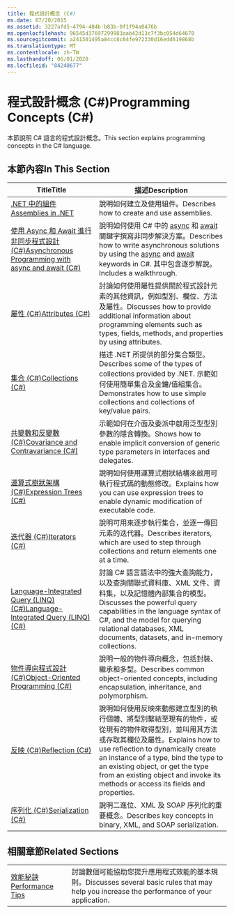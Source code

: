 ```yaml
---
title: 程式設計概念 (C#)
ms.date: 07/20/2015
ms.assetid: 3227afd5-4794-484b-b83b-0f1f94a0476b
ms.openlocfilehash: 96545d37697299983aab42d13c7f3bc054d64678
ms.sourcegitcommit: a241301495a84cc8c64fe972330d16edd619868b
ms.translationtype: MT
ms.contentlocale: zh-TW
ms.lasthandoff: 06/01/2020
ms.locfileid: "84240677"
---
```

# <a name="programming-concepts-c"></a><span data-ttu-id="a4a2b-102">程式設計概念 (C#)</span><span class="sxs-lookup"><span data-stu-id="a4a2b-102">Programming Concepts (C#)</span></span>
<span data-ttu-id="a4a2b-103">本節說明 C# 語言的程式設計概念。</span><span class="sxs-lookup"><span data-stu-id="a4a2b-103">This section explains programming concepts in the C# language.</span></span>  
  
## <a name="in-this-section"></a><span data-ttu-id="a4a2b-104">本節內容</span><span class="sxs-lookup"><span data-stu-id="a4a2b-104">In This Section</span></span>  
  
|<span data-ttu-id="a4a2b-105">Title</span><span class="sxs-lookup"><span data-stu-id="a4a2b-105">Title</span></span>|<span data-ttu-id="a4a2b-106">描述</span><span class="sxs-lookup"><span data-stu-id="a4a2b-106">Description</span></span>|  
|-----------|-----------------|  
|[<span data-ttu-id="a4a2b-107">.NET 中的組件</span><span class="sxs-lookup"><span data-stu-id="a4a2b-107">Assemblies in .NET</span></span>](../../../standard/assembly/index.md)|<span data-ttu-id="a4a2b-108">說明如何建立及使用組件。</span><span class="sxs-lookup"><span data-stu-id="a4a2b-108">Describes how to create and use assemblies.</span></span>|  
|[<span data-ttu-id="a4a2b-109">使用 Async 和 Await 進行非同步程式設計 (C#)</span><span class="sxs-lookup"><span data-stu-id="a4a2b-109">Asynchronous Programming with async and await (C#)</span></span>](./async/index.md)|<span data-ttu-id="a4a2b-110">說明如何使用 C# 中的 [async](../../language-reference/keywords/async.md) 和 [await](../../language-reference/operators/await.md) 關鍵字撰寫非同步解決方案。</span><span class="sxs-lookup"><span data-stu-id="a4a2b-110">Describes how to write asynchronous solutions by using the [async](../../language-reference/keywords/async.md) and [await](../../language-reference/operators/await.md) keywords in C#.</span></span> <span data-ttu-id="a4a2b-111">其中包含逐步解說。</span><span class="sxs-lookup"><span data-stu-id="a4a2b-111">Includes a walkthrough.</span></span>|  
|[<span data-ttu-id="a4a2b-112">屬性 (C#)</span><span class="sxs-lookup"><span data-stu-id="a4a2b-112">Attributes (C#)</span></span>](./attributes/index.md)|<span data-ttu-id="a4a2b-113">討論如何使用屬性提供關於程式設計元素的其他資訊，例如型別、欄位、方法及屬性。</span><span class="sxs-lookup"><span data-stu-id="a4a2b-113">Discusses how to provide additional information about programming elements such as types, fields, methods, and properties by using attributes.</span></span>|  
|[<span data-ttu-id="a4a2b-114">集合 (C#)</span><span class="sxs-lookup"><span data-stu-id="a4a2b-114">Collections (C#)</span></span>](./collections.md)|<span data-ttu-id="a4a2b-115">描述 .NET 所提供的部分集合類型。</span><span class="sxs-lookup"><span data-stu-id="a4a2b-115">Describes some of the types of collections provided by .NET.</span></span> <span data-ttu-id="a4a2b-116">示範如何使用簡單集合及金鑰/值組集合。</span><span class="sxs-lookup"><span data-stu-id="a4a2b-116">Demonstrates how to use simple collections and collections of key/value pairs.</span></span>|  
|[<span data-ttu-id="a4a2b-117">共變數和反變數 (C#)</span><span class="sxs-lookup"><span data-stu-id="a4a2b-117">Covariance and Contravariance (C#)</span></span>](./covariance-contravariance/index.md)|<span data-ttu-id="a4a2b-118">示範如何在介面及委派中啟用泛型型別參數的隱含轉換。</span><span class="sxs-lookup"><span data-stu-id="a4a2b-118">Shows how to enable implicit conversion of generic type parameters in interfaces and delegates.</span></span>|  
|[<span data-ttu-id="a4a2b-119">運算式樹狀架構 (C#)</span><span class="sxs-lookup"><span data-stu-id="a4a2b-119">Expression Trees (C#)</span></span>](./expression-trees/index.md)|<span data-ttu-id="a4a2b-120">說明如何使用運算式樹狀結構來啟用可執行程式碼的動態修改。</span><span class="sxs-lookup"><span data-stu-id="a4a2b-120">Explains how you can use expression trees to enable dynamic modification of executable code.</span></span>|  
|[<span data-ttu-id="a4a2b-121">迭代器 (C#)</span><span class="sxs-lookup"><span data-stu-id="a4a2b-121">Iterators (C#)</span></span>](./iterators.md)|<span data-ttu-id="a4a2b-122">說明可用來逐步執行集合，並逐一傳回元素的迭代器。</span><span class="sxs-lookup"><span data-stu-id="a4a2b-122">Describes iterators, which are used to step through collections and return elements one at a time.</span></span>|  
|[<span data-ttu-id="a4a2b-123">Language-Integrated Query (LINQ) (C#)</span><span class="sxs-lookup"><span data-stu-id="a4a2b-123">Language-Integrated Query (LINQ) (C#)</span></span>](./linq/index.md)|<span data-ttu-id="a4a2b-124">討論 C# 語言語法中的強大查詢能力，以及查詢關聯式資料庫、XML 文件、資料集，以及記憶體內部集合的模型。</span><span class="sxs-lookup"><span data-stu-id="a4a2b-124">Discusses the powerful query capabilities in the language syntax of C#, and the model for querying relational databases, XML documents, datasets, and in-memory collections.</span></span>|  
|[<span data-ttu-id="a4a2b-125">物件導向程式設計 (C#)</span><span class="sxs-lookup"><span data-stu-id="a4a2b-125">Object-Oriented Programming (C#)</span></span>](./object-oriented-programming.md)|<span data-ttu-id="a4a2b-126">說明一般的物件導向概念，包括封裝、繼承和多型。</span><span class="sxs-lookup"><span data-stu-id="a4a2b-126">Describes common object-oriented concepts, including encapsulation, inheritance, and polymorphism.</span></span>|  
|[<span data-ttu-id="a4a2b-127">反映 (C#)</span><span class="sxs-lookup"><span data-stu-id="a4a2b-127">Reflection (C#)</span></span>](./reflection.md)|<span data-ttu-id="a4a2b-128">說明如何使用反映來動態建立型別的執行個體、將型別繫結至現有的物件，或從現有的物件取得型別，並叫用其方法或存取其欄位及屬性。</span><span class="sxs-lookup"><span data-stu-id="a4a2b-128">Explains how to use reflection to dynamically create an instance of a type, bind the type to an existing object, or get the type from an existing object and invoke its methods or access its fields and properties.</span></span>|  
|[<span data-ttu-id="a4a2b-129">序列化 (C#)</span><span class="sxs-lookup"><span data-stu-id="a4a2b-129">Serialization (C#)</span></span>](./serialization/index.md)|<span data-ttu-id="a4a2b-130">說明二進位、XML 及 SOAP 序列化的重要概念。</span><span class="sxs-lookup"><span data-stu-id="a4a2b-130">Describes key concepts in binary, XML, and SOAP serialization.</span></span>|  
  
## <a name="related-sections"></a><span data-ttu-id="a4a2b-131">相關章節</span><span class="sxs-lookup"><span data-stu-id="a4a2b-131">Related Sections</span></span>  
  
|||  
|---|---|  
|[<span data-ttu-id="a4a2b-132">效能秘訣</span><span class="sxs-lookup"><span data-stu-id="a4a2b-132">Performance Tips</span></span>](../../../framework/performance/performance-tips.md) | <span data-ttu-id="a4a2b-133">討論數個可能協助您提升應用程式效能的基本規則。</span><span class="sxs-lookup"><span data-stu-id="a4a2b-133">Discusses several basic rules that may help you increase the performance of your application.</span></span>|
